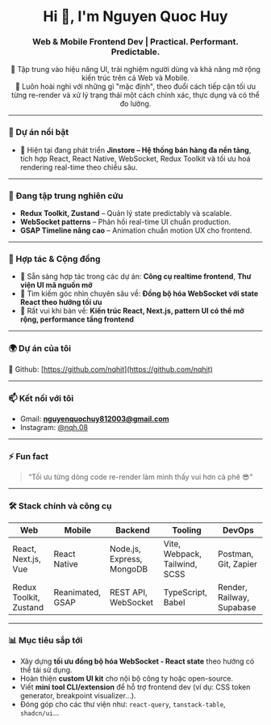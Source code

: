 <h1 align="center">Hi 👋, I'm Nguyen Quoc Huy</h1>
<h3 align="center">Web & Mobile Frontend Dev | Practical. Performant. Predictable.</h3>

<p align="center">
🎯 Tập trung vào hiệu năng UI, trải nghiệm người dùng và khả năng mở rộng kiến trúc trên cả Web và Mobile. <br>
🧠 Luôn hoài nghi với những gì "mặc định", theo đuổi cách tiếp cận tối ưu từng re-render và xử lý trạng thái một cách chính xác, thực dụng và có thể đo lường.  
</p>

---

### 🚀 Dự án nổi bật

- 🔭 Hiện tại đang phát triển **Jinstore – Hệ thống bán hàng đa nền tảng**, tích hợp React, React Native, WebSocket, Redux Toolkit và tối ưu hoá rendering real-time theo chiều sâu.

---

### 🧠 Đang tập trung nghiên cứu

- **Redux Toolkit, Zustand** – Quản lý state predictably và scalable.
- **WebSocket patterns** – Phản hồi real-time UI chuẩn production.
- **GSAP Timeline nâng cao** – Animation chuẩn motion UX cho frontend.

---

### 🤝 Hợp tác & Cộng đồng

- 👯 Sẵn sàng hợp tác trong các dự án: **Công cụ realtime frontend**, **Thư viện UI mã nguồn mở**
- 🤝 Tìm kiếm góc nhìn chuyên sâu về: **Đồng bộ hóa WebSocket với state React theo hướng tối ưu**  
- 💬 Rất vui khi bàn về: **Kiến trúc React, Next.js, pattern UI có thể mở rộng, performance tầng frontend**

---

### 🌍 Dự án của tôi  
📂 Github: [https://github.com/nqhit](https://github.com/nqhit)

---

### 📫 Kết nối với tôi

- Gmail: **nguyenquochuy812003@gmail.com**
- Instagram: [@nqh.08](https://www.instagram.com/nqh.08)

---

### ⚡ Fun fact

> “Tối ưu từng dòng code re-render làm mình thấy vui hơn cà phê 😎”

---

### 🛠️ Stack chính và công cụ

| Web | Mobile | Backend | Tooling | DevOps |
|--|--|--|--|--|
| React, Next.js, Vue | React Native | Node.js, Express, MongoDB | Vite, Webpack, Tailwind, SCSS | Postman, Git, Zapier |
| Redux Toolkit, Zustand | Reanimated, GSAP | REST API, WebSocket | TypeScript, Babel | Render, Railway, Supabase |

---

### 📊 Mục tiêu sắp tới

- Xây dựng **tối ưu đồng bộ hóa WebSocket - React state** theo hướng có thể tái sử dụng.
- Hoàn thiện **custom UI kit** cho nội bộ công ty hoặc open-source.
- Viết **mini tool CLI/extension** để hỗ trợ frontend dev (ví dụ: CSS token generator, breakpoint visualizer...).
- Đóng góp cho các thư viện như: `react-query`, `tanstack-table`, `shadcn/ui`...

